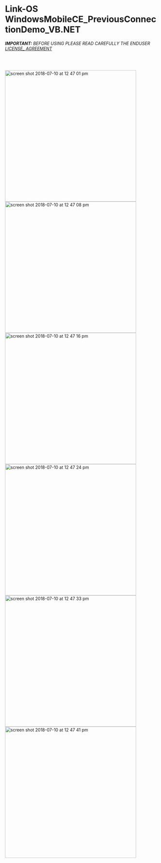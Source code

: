 # Link-OS WindowsMobileCE_PreviousConnectionDemo_VB.NET
###### __IMPORTANT:__ BEFORE USING PLEASE READ CAREFULLY THE ENDUSER [LICENSE_ AGREEMENT](http://link-os.github.io/Zebra_SDK_EULA.pdf)
<br />

<p float="left">
<img width="432" height=”600” alt="screen shot 2018-07-10 at 12 47 01 pm" src="https://user-images.githubusercontent.com/41017424/42527879-82c0c760-843f-11e8-9082-e6764cbe02b2.png">
<img width="432" height=”600” alt="screen shot 2018-07-10 at 12 47 08 pm" src="https://user-images.githubusercontent.com/41017424/42527881-83746662-843f-11e8-99a8-5e00d09f3779.png">
<img width="432" height=”600” alt="screen shot 2018-07-10 at 12 47 16 pm" src="https://user-images.githubusercontent.com/41017424/42527883-8470bdf4-843f-11e8-9345-fa67627967a4.png">
<img width="432" height=”600” alt="screen shot 2018-07-10 at 12 47 24 pm" src="https://user-images.githubusercontent.com/41017424/42527884-856d8638-843f-11e8-9777-c4f1b66b42f6.png">
<img width="432" height=”600” alt="screen shot 2018-07-10 at 12 47 33 pm" src="https://user-images.githubusercontent.com/41017424/42527886-86b46b24-843f-11e8-8cac-788cbceccee6.png">
<img width="432" height=”600” alt="screen shot 2018-07-10 at 12 47 41 pm" src="https://user-images.githubusercontent.com/41017424/42527889-87b99a62-843f-11e8-9017-500d7f570bd9.png">

</p>
